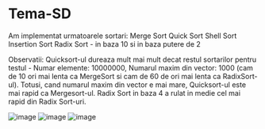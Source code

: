 # Tema-SD

Am implementat urmatoarele sortari:
Merge Sort
Quick Sort
Shell Sort
Insertion Sort
Radix Sort - in baza 10 si in baza putere de 2

Observatii:
Quicksort-ul dureaza mult mai mult decat restul sortarilor pentru testul -  Numar elemente: 10000000, Numarul maxim din vector: 1000 (cam de 10 ori mai lenta ca MergeSort si cam de 60 de ori mai lenta ca RadixSort-ul). Totusi, cand numarul maxim din vector e mai mare, Quicksort-ul este mai rapid ca Mergesort-ul.
Radix Sort in baza 4 a rulat in medie cel mai rapid din Radix Sort-uri.

![image](https://user-images.githubusercontent.com/92260794/158259229-2a04f0c7-861a-4809-a241-582ff6225362.png)
![image](https://user-images.githubusercontent.com/92260794/158259424-4e4b0e66-0927-4e0d-af1d-f7a0b06f80b8.png)
![image](https://user-images.githubusercontent.com/92260794/158260281-2851d5a4-a09c-4f8e-aa6d-7e9c6053740e.png)


